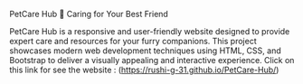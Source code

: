 PetCare Hub 🐾
Caring for Your Best Friend

PetCare Hub is a responsive and user-friendly website designed to provide expert care and resources for your furry companions. This project showcases modern web development techniques using HTML, CSS, and Bootstrap to deliver a visually appealing and interactive experience.
Click on this link for see the website : (https://rushi-g-31.github.io/PetCare-Hub/)
